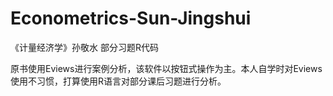 # Econometrics-Sun-Jingshui
《计量经济学》孙敬水 部分习题R代码

原书使用Eviews进行案例分析，该软件以按钮式操作为主。本人自学时对Eviews使用不习惯，打算使用R语言对部分课后习题进行分析。
